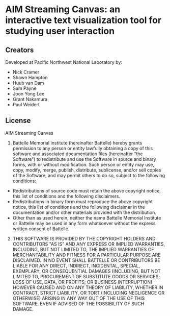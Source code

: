 # AIM Streaming Canvas: an interactive text visualization tool for studying user interaction

## Creators

Developed at Pacific Northwest National Laboratory by:

- Nick Cramer
- Shawn Hampton
- Huub van Dam
- Sam Payne
- Joon Yong Lee
- Grant Nakamura
- Paul Weidert

## License

AIM Streaming Canvas

1. Battelle Memorial Institute (hereinafter Battelle) hereby grants permission to any person or entity lawfully obtaining a copy of this software and associated documentation files (hereinafter “the Software”) to redistribute and use the Software in source and binary forms, with or without modification.  Such person or entity may use, copy, modify, merge, publish, distribute, sublicense, and/or sell copies of the Software, and may permit others to do so, subject to the following conditions:

- Redistributions of source code must retain the above copyright notice, this list of conditions and the following disclaimers. 
- Redistributions in binary form must reproduce the above copyright notice, this list of conditions and the following disclaimer in the documentation and/or other materials provided with the distribution. 
- Other than as used herein, neither the name Battelle Memorial Institute or Battelle may be used in any form whatsoever without the express written consent of Battelle.  

2. THIS SOFTWARE IS PROVIDED BY THE COPYRIGHT HOLDERS AND CONTRIBUTORS "AS IS" AND ANY EXPRESS OR IMPLIED WARRANTIES, INCLUDING, BUT NOT LIMITED TO, THE IMPLIED WARRANTIES OF MERCHANTABILITY AND FITNESS FOR A PARTICULAR PURPOSE ARE DISCLAIMED. IN NO EVENT SHALL BATTELLE OR CONTRIBUTORS BE LIABLE FOR ANY DIRECT, INDIRECT, INCIDENTAL, SPECIAL, EXEMPLARY, OR CONSEQUENTIAL DAMAGES (INCLUDING, BUT NOT LIMITED TO, PROCUREMENT OF SUBSTITUTE GOODS OR SERVICES; LOSS OF USE, DATA, OR PROFITS; OR BUSINESS INTERRUPTION) HOWEVER CAUSED AND ON ANY THEORY OF LIABILITY, WHETHER IN CONTRACT, STRICT LIABILITY, OR TORT (INCLUDING NEGLIGENCE OR OTHERWISE) ARISING IN ANY WAY OUT OF THE USE OF THIS SOFTWARE, EVEN IF ADVISED OF THE POSSIBILITY OF SUCH DAMAGE.



